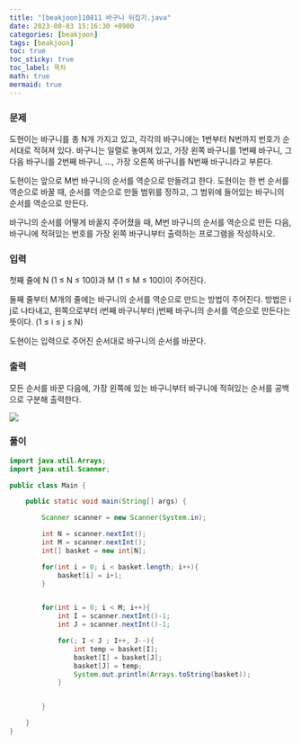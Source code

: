 ```yaml
---
title: "[beakjoon]10811 바구니 뒤집기.java"
date: 2023-08-03 15:16:30 +0900
categories: [beakjoon]
tags: [beakjoon]
toc: true
toc_sticky: true
toc_label: 목차
math: true
mermaid: true
---
```


### 문제
도현이는 바구니를 총 N개 가지고 있고, 각각의 바구니에는 1번부터 N번까지 번호가 순서대로 적혀져 있다. 바구니는 일렬로 놓여져 있고, 가장 왼쪽 바구니를 1번째 바구니, 그 다음 바구니를 2번째 바구니, ..., 가장 오른쪽 바구니를 N번째 바구니라고 부른다. 

도현이는 앞으로 M번 바구니의 순서를 역순으로 만들려고 한다. 도현이는 한 번 순서를 역순으로 바꿀 때, 순서를 역순으로 만들 범위를 정하고, 그 범위에 들어있는 바구니의 순서를 역순으로 만든다.

바구니의 순서를 어떻게 바꿀지 주어졌을 때, M번 바구니의 순서를 역순으로 만든 다음, 바구니에 적혀있는 번호를 가장 왼쪽 바구니부터 출력하는 프로그램을 작성하시오.

### 입력
첫째 줄에 N (1 ≤ N ≤ 100)과 M (1 ≤ M ≤ 100)이 주어진다.

둘째 줄부터 M개의 줄에는 바구니의 순서를 역순으로 만드는 방법이 주어진다. 방법은 i j로 나타내고, 왼쪽으로부터 i번째 바구니부터 j번째 바구니의 순서를 역순으로 만든다는 뜻이다. (1 ≤ i ≤ j ≤ N)

도현이는 입력으로 주어진 순서대로 바구니의 순서를 바꾼다.

### 출력
모든 순서를 바꾼 다음에, 가장 왼쪽에 있는 바구니부터 바구니에 적혀있는 순서를 공백으로 구분해 출력한다.

![](../../../assets/img/2023-08-03-15-17-18.png)

### 풀이
```java
import java.util.Arrays;
import java.util.Scanner;

public class Main {

    public static void main(String[] args) {

        Scanner scanner = new Scanner(System.in);

        int N = scanner.nextInt();
        int M = scanner.nextInt();
        int[] basket = new int[N];

        for(int i = 0; i < basket.length; i++){
            basket[i] = i+1;
        }


        for(int i = 0; i < M; i++){
            int I = scanner.nextInt()-1;
            int J = scanner.nextInt()-1;

            for(; I < J ; I++, J--){
                int temp = basket[I];
                basket[I] = basket[J];
                basket[J] = temp;
                System.out.println(Arrays.toString(basket));
            }


        }

    }
}
```

